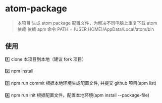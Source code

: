 # atom-package

> 本项目 生成 atom package 配置文件，为解决不同电脑上重复下载 atom 依赖
> 依赖 apm 命令 PATH = (USER HOME)/AppData/Local/atom/bin

## 使用

:one: clone 本项目到本地（建议 fork 项目）

:two: npm install

:three: npm run commit 根据本地环境生成配置文件, 并提交 github 项目(apm list)

:four: npm run init 根据配置文件，配置本地环境(apm install --package-file)
